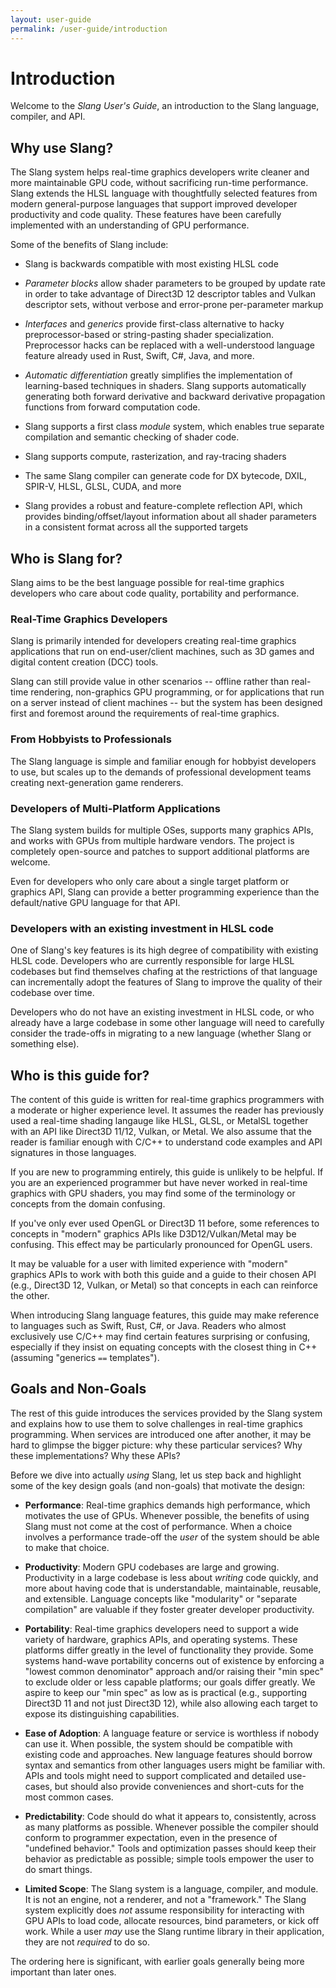 ```yaml
---
layout: user-guide
permalink: /user-guide/introduction
---
```


Introduction
============

Welcome to the _Slang User's Guide_, an introduction to the Slang language, compiler, and API.

Why use Slang?
--------------

The Slang system helps real-time graphics developers write cleaner and more maintainable GPU code, without sacrificing run-time performance.
Slang extends the HLSL language with thoughtfully selected features from modern general-purpose languages that support improved developer productivity and code quality.
These features have been carefully implemented with an understanding of GPU performance.

Some of the benefits of Slang include:

* Slang is backwards compatible with most existing HLSL code

* _Parameter blocks_ allow shader parameters to be grouped by update rate in order to take advantage of Direct3D 12 descriptor tables and Vulkan descriptor sets, without verbose and error-prone per-parameter markup

* _Interfaces_ and _generics_ provide first-class alternative to hacky preprocessor-based or string-pasting shader specialization. Preprocessor hacks can be replaced with a well-understood language feature already used in Rust, Swift, C#, Java, and more.

* _Automatic differentiation_ greatly simplifies the implementation of learning-based techniques in shaders. Slang supports automatically generating both forward derivative and backward derivative propagation functions from forward computation code.

* Slang supports a first class _module_ system, which enables true separate compilation and semantic checking of shader code. 

* Slang supports compute, rasterization, and ray-tracing shaders

* The same Slang compiler can generate code for DX bytecode, DXIL, SPIR-V, HLSL, GLSL, CUDA, and more

* Slang provides a robust and feature-complete reflection API, which provides binding/offset/layout information about all shader parameters in a consistent format across all the supported targets

Who is Slang for?
-----------------

Slang aims to be the best language possible for real-time graphics developers who care about code quality, portability and performance.

### Real-Time Graphics Developers

Slang is primarily intended for developers creating real-time graphics applications that run on end-user/client machines, such as 3D games and digital content creation (DCC) tools.

Slang can still provide value in other scenarios -- offline rather than real-time rendering, non-graphics GPU programming, or for applications that run on a server instead of client machines -- but the system has been designed first and foremost around the requirements of real-time graphics.

### From Hobbyists to Professionals

The Slang language is simple and familiar enough for hobbyist developers to use, but scales up to the demands of professional development teams creating next-generation game renderers.

### Developers of Multi-Platform Applications

The Slang system builds for multiple OSes, supports many graphics APIs, and works with GPUs from multiple hardware vendors.
The project is completely open-source and patches to support additional platforms are welcome.

Even for developers who only care about a single target platform or graphics API, Slang can provide a better programming experience than the default/native GPU language for that API.

### Developers with an existing investment in HLSL code

One of Slang's key features is its high degree of compatibility with existing HLSL code.
Developers who are currently responsible for large HLSL codebases but find themselves chafing at the restrictions of that language can incrementally adopt the features of Slang to improve the quality of their codebase over time.

Developers who do not have an existing investment in HLSL code, or who already have a large codebase in some other language will need to carefully consider the trade-offs in migrating to a new language (whether Slang or something else).

Who is this guide for?
----------------------

The content of this guide is written for real-time graphics programmers with a moderate or higher experience level.
It assumes the reader has previously used a real-time shading langauge like HLSL, GLSL, or MetalSL together with an API like Direct3D 11/12, Vulkan, or Metal.
We also assume that the reader is familiar enough with C/C++ to understand code examples and API signatures in those languages.

If you are new to programming entirely, this guide is unlikely to be helpful.
If you are an experienced programmer but have never worked in real-time graphics with GPU shaders, you may find some of the terminology or concepts from the domain confusing.

If you've only ever used OpenGL or Direct3D 11 before, some references to concepts in "modern" graphics APIs like D3D12/Vulkan/Metal may be confusing.
This effect may be particularly pronounced for OpenGL users.

It may be valuable for a user with limited experience with "modern" graphics APIs to work with both this guide and a guide to their chosen API (e.g., Direct3D 12, Vulkan, or Metal) so that concepts in each can reinforce the other.

When introducing Slang language features, this guide may make reference to languages such as Swift, Rust, C#, or Java.
Readers who almost exclusively use C/C++ may find certain features surprising or confusing, especially if they insist on equating concepts with the closest thing in C++ (assuming "generics `==` templates").

Goals and Non-Goals
-------------------

The rest of this guide introduces the services provided by the Slang system and explains how to use them to solve challenges in real-time graphics programming.
When services are introduced one after another, it may be hard to glimpse the bigger picture: why these particular services? Why these implementations? Why these APIs?

Before we dive into actually _using_ Slang, let us step back and highlight some of the key design goals (and non-goals) that motivate the design:

* **Performance**: Real-time graphics demands high performance, which motivates the use of GPUs. Whenever possible, the benefits of using Slang must not come at the cost of performance. When a choice involves a performance trade-off the *user* of the system should be able to make that choice.

* **Productivity**: Modern GPU codebases are large and growing. Productivity in a large codebase is less about _writing_ code quickly, and more about having code that is understandable, maintainable, reusable, and extensible. Language concepts like "modularity" or "separate compilation" are valuable if they foster greater developer productivity.

* **Portability**: Real-time graphics developers need to support a wide variety of hardware, graphics APIs, and operating systems. These platforms differ greatly in the level of functionality they provide. Some systems hand-wave portability concerns out of existence by enforcing a "lowest common denominator" approach and/or raising their "min spec" to exclude older or less capable platforms; our goals differ greatly. We aspire to keep our "min spec" as low as is practical (e.g., supporting Direct3D 11 and not just Direct3D 12), while also allowing each target to expose its distinguishing capabilities.

* **Ease of Adoption**: A language feature or service is worthless if nobody can use it. When possible, the system should be compatible with existing code and approaches. New language features should borrow syntax and semantics from other languages users might be familiar with. APIs and tools might need to support complicated and detailed use-cases, but should also provide conveniences and short-cuts for the most common cases.

* **Predictability**: Code should do what it appears to, consistently, across as many platforms as possible. Whenever possible the compiler should conform to programmer expectation, even in the presence of "undefined behavior." Tools and optimization passes should keep their behavior as predictable as possible; simple tools empower the user to do smart things.

* **Limited Scope**: The Slang system is a language, compiler, and module. It is not an engine, not a renderer, and not a "framework." The Slang system explicitly does *not* assume responsibility for interacting with GPU APIs to load code, allocate resources, bind parameters, or kick off work. While a user *may* use the Slang runtime library in their application, they are not *required* to do so.

The ordering here is significant, with earlier goals generally being more important than later ones.
